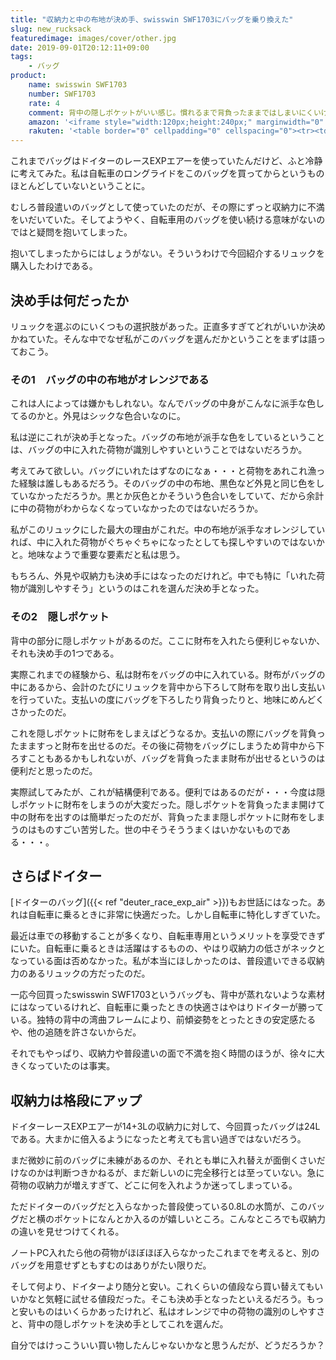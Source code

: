 ```yaml
---
title: "収納力と中の布地が決め手、swisswin SWF1703にバッグを乗り換えた"
slug: new_rucksack
featuredimage: images/cover/other.jpg
date: 2019-09-01T20:12:11+09:00
tags:
    - バッグ
product:
    name: swisswin SWF1703
    number: SWF1703
    rate: 4
    comment: 背中の隠しポケットがいい感じ。慣れるまで背負ったままではしまいにくいけれど。
    amazon: '<iframe style="width:120px;height:240px;" marginwidth="0" marginheight="0" scrolling="no" frameborder="0" src="//rcm-fe.amazon-adsystem.com/e/cm?lt1=_blank&bc1=000000&IS2=1&bg1=FFFFFF&fc1=000000&lc1=0000FF&t=illusionspace-22&language=ja_JP&o=9&p=8&l=as4&m=amazon&f=ifr&ref=as_ss_li_til&asins=B075D1DJPM&linkId=cf2db52a2bcf51c973dd39d54491f382"></iframe>'
    rakuten: '<table border="0" cellpadding="0" cellspacing="0"><tr><td><div style="border:1px solid #95a5a6;border-radius:.75rem;background-color:#FFFFFF;width:504px;margin:0px;padding:5px;text-align:center;overflow:hidden;"><table><tr><td style="width:240px"><a href="https://hb.afl.rakuten.co.jp/hgc/191a0bb7.6f2494f0.191a0bb8.1afa8296/?pc=https%3A%2F%2Fitem.rakuten.co.jp%2Ffashiontrend%2F2017-1703%2F&m=http%3A%2F%2Fm.rakuten.co.jp%2Ffashiontrend%2Fi%2F10000528%2F&link_type=picttext&ut=eyJwYWdlIjoiaXRlbSIsInR5cGUiOiJwaWN0dGV4dCIsInNpemUiOiIyNDB4MjQwIiwibmFtIjoxLCJuYW1wIjoicmlnaHQiLCJjb20iOjEsImNvbXAiOiJkb3duIiwicHJpY2UiOjEsImJvciI6MSwiY29sIjoxLCJiYnRuIjoxfQ%3D%3D" target="_blank" rel="nofollow noopener noreferrer" style="word-wrap:break-word;"  ><img src="https://hbb.afl.rakuten.co.jp/hgb/191a0bb7.6f2494f0.191a0bb8.1afa8296/?me_id=1307819&item_id=10000528&m=https%3A%2F%2Fthumbnail.image.rakuten.co.jp%2F%400_gold%2Ffashiontrend%2Fpimg%2Fsw-f%2Fsw-f1703%2Fa1.jpg%3F_ex%3D80x80&pc=https%3A%2F%2Fthumbnail.image.rakuten.co.jp%2F%400_gold%2Ffashiontrend%2Fpimg%2Fsw-f%2Fsw-f1703%2Fa1.jpg%3F_ex%3D240x240&s=240x240&t=picttext" border="0" style="margin:2px" alt="[商品価格に関しましては、リンクが作成された時点と現時点で情報が変更されている場合がございます。]" title="[商品価格に関しましては、リンクが作成された時点と現時点で情報が変更されている場合がございます。]"></a></td><td style="vertical-align:top;width:248px;"><p style="font-size:12px;line-height:1.4em;text-align:left;margin:0px;padding:2px 6px;word-wrap:break-word"><a href="https://hb.afl.rakuten.co.jp/hgc/191a0bb7.6f2494f0.191a0bb8.1afa8296/?pc=https%3A%2F%2Fitem.rakuten.co.jp%2Ffashiontrend%2F2017-1703%2F&m=http%3A%2F%2Fm.rakuten.co.jp%2Ffashiontrend%2Fi%2F10000528%2F&link_type=picttext&ut=eyJwYWdlIjoiaXRlbSIsInR5cGUiOiJwaWN0dGV4dCIsInNpemUiOiIyNDB4MjQwIiwibmFtIjoxLCJuYW1wIjoicmlnaHQiLCJjb20iOjEsImNvbXAiOiJkb3duIiwicHJpY2UiOjEsImJvciI6MSwiY29sIjoxLCJiYnRuIjoxfQ%3D%3D" target="_blank" rel="nofollow noopener noreferrer" style="word-wrap:break-word;"  >チェストベルト get リュック リュックサック 大容量 防水 レディース メンズリュック アウトドア バッグ 高校生 カジュアル 登山リュック 通学 旅行バッグ ノートPC収納 ビジネス 通勤用 おしゃれ 多機能 軽量 リュック ママリュック 24L　swisswin SWF1703</a><br><span >価格：5980円（税込、送料無料)</span> <span style="color:#BBB">(2019/9/1時点)</span></p><div style="margin:10px;"><a href="https://hb.afl.rakuten.co.jp/hgc/191a0bb7.6f2494f0.191a0bb8.1afa8296/?pc=https%3A%2F%2Fitem.rakuten.co.jp%2Ffashiontrend%2F2017-1703%2F&m=http%3A%2F%2Fm.rakuten.co.jp%2Ffashiontrend%2Fi%2F10000528%2F&link_type=picttext&ut=eyJwYWdlIjoiaXRlbSIsInR5cGUiOiJwaWN0dGV4dCIsInNpemUiOiIyNDB4MjQwIiwibmFtIjoxLCJuYW1wIjoicmlnaHQiLCJjb20iOjEsImNvbXAiOiJkb3duIiwicHJpY2UiOjEsImJvciI6MSwiY29sIjoxLCJiYnRuIjoxfQ%3D%3D" target="_blank" rel="nofollow noopener noreferrer" style="word-wrap:break-word;"  ><img src="https://static.affiliate.rakuten.co.jp/makelink/rl.svg" style="float:left;max-height:27px;width:auto;margin-top:0"></a><a href="https://hb.afl.rakuten.co.jp/hgc/191a0bb7.6f2494f0.191a0bb8.1afa8296/?pc=https%3A%2F%2Fitem.rakuten.co.jp%2Ffashiontrend%2F2017-1703%2F%3Fscid%3Daf_pc_bbtn&m=http%3A%2F%2Fm.rakuten.co.jp%2Ffashiontrend%2Fi%2F10000528%2F%3Fscid%3Daf_pc_bbtn&link_type=picttext&ut=eyJwYWdlIjoiaXRlbSIsInR5cGUiOiJwaWN0dGV4dCIsInNpemUiOiIyNDB4MjQwIiwibmFtIjoxLCJuYW1wIjoicmlnaHQiLCJjb20iOjEsImNvbXAiOiJkb3duIiwicHJpY2UiOjEsImJvciI6MSwiY29sIjoxLCJiYnRuIjoxfQ==" target="_blank" rel="nofollow noopener noreferrer" style="word-wrap:break-word;"  ><div style="float:right;width:41%;height:27px;background-color:#bf0000;color:#fff !important;font-size:12px;font-weight:500;line-height:27px;margin-left:1px;padding: 0 12px;border-radius:16px;cursor:pointer;text-align:center;">楽天で購入</div></a></div></td><tr></table></div><br><p style="color:#000000;font-size:12px;line-height:1.4em;margin:5px;word-wrap:break-word"></p></td></tr></table>'
---
```


これまでバッグはドイターのレースEXPエアーを使っていたんだけど、ふと冷静に考えてみた。私は自転車のロングライドをこのバッグを買ってからというものほとんどしていないということに。

むしろ普段遣いのバッグとして使っていたのだが、その際にずっと収納力に不満をいだいていた。そしてようやく、自転車用のバッグを使い続ける意味がないのではと疑問を抱いてしまった。

抱いてしまったからにはしょうがない。そういうわけで今回紹介するリュックを購入したわけである。

<!--more-->

## 決め手は何だったか

リュックを選ぶのにいくつもの選択肢があった。正直多すぎてどれがいいか決めかねていた。そんな中でなぜ私がこのバッグを選んだかということをまずは語っておこう。

### その1　バッグの中の布地がオレンジである

これは人によっては嫌かもしれない。なんでバッグの中身がこんなに派手な色してるのかと。外見はシックな色合いなのに。

私は逆にこれが決め手となった。バッグの布地が派手な色をしているということは、バッグの中に入れた荷物が識別しやすいということではないだろうか。

考えてみて欲しい。バッグにいれたはずなのになぁ・・・と荷物をあれこれ漁った経験は誰しもあるだろう。そのバッグの中の布地、黒色など外見と同じ色をしていなかっただろうか。黒とか灰色とかそういう色合いをしていて、だから余計に中の荷物がわからなくなっていなかったのではないだろうか。

私がこのリュックにした最大の理由がこれだ。中の布地が派手なオレンジしていれば、中に入れた荷物がぐちゃぐちゃになったとしても探しやすいのではないかと。地味なようで重要な要素だと私は思う。

もちろん、外見や収納力も決め手にはなったのだけれど。中でも特に「いれた荷物が識別しやすそう」というのはこれを選んだ決め手となった。

### その2　隠しポケット

背中の部分に隠しポケットがあるのだ。ここに財布を入れたら便利じゃないか、それも決め手の1つである。

実際これまでの経験から、私は財布をバッグの中に入れている。財布がバッグの中にあるから、会計のたびにリュックを背中から下ろして財布を取り出し支払いを行っていた。支払いの度にバッグを下ろしたり背負ったりと、地味にめんどくさかったのだ。

これを隠しポケットに財布をしまえばどうなるか。支払いの際にバッグを背負ったまますっと財布を出せるのだ。その後に荷物をバッグにしまうため背中から下ろすこともあるかもしれないが、バッグを背負ったまま財布が出せるというのは便利だと思ったのだ。

実際試してみたが、これが結構便利である。便利ではあるのだが・・・今度は隠しポケットに財布をしまうのが大変だった。隠しポケットを背負ったまま開けて中の財布を出すのは簡単だったのだが、背負ったまま隠しポケットに財布をしまうのはものすごい苦労した。世の中そうそううまくはいかないものである・・・。

## さらばドイター

[ドイターのバッグ]({{< ref "deuter_race_exp_air" >}})もお世話にはなった。あれは自転車に乗るときに非常に快適だった。しかし自転車に特化しすぎていた。

最近は車での移動することが多くなり、自転車専用というメリットを享受できずにいた。自転車に乗るときは活躍はするものの、やはり収納力の低さがネックとなっている面は否めなかった。私が本当にほしかったのは、普段遣いできる収納力のあるリュックの方だったのだ。

一応今回買ったswisswin SWF1703というバッグも、背中が蒸れないような素材にはなっているけれど、自転車に乗ったときの快適さはやはりドイターが勝っている。独特の背中の湾曲フレームにより、前傾姿勢をとったときの安定感たるや、他の追随を許さないからだ。

それでもやっぱり、収納力や普段遣いの面で不満を抱く時間のほうが、徐々に大きくなっていたのは事実。

## 収納力は格段にアップ

ドイターレースEXPエアーが14+3Lの収納力に対して、今回買ったバッグは24Lである。大まかに倍入るようになったと考えても言い過ぎではないだろう。

まだ微妙に前のバッグに未練があるのか、それとも単に入れ替えが面倒くさいだけなのかは判断つきかねるが、まだ新しいのに完全移行とは至っていない。急に荷物の収納力が増えすぎて、どこに何を入れようか迷ってしまっている。

ただドイターのバッグだと入らなかった普段使っている0.8Lの水筒が、このバッグだと横のポケットになんとか入るのが嬉しいところ。こんなところでも収納力の違いを見せつけてくれる。

ノートPC入れたら他の荷物がほぼほぼ入らなかったこれまでを考えると、別のバッグを用意せずともすむのはありがたい限りだ。

そして何より、ドイターより随分と安い。これくらいの値段なら買い替えてもいいかなと気軽に試せる値段だった。そこも決め手となったといえるだろう。もっと安いものはいくらかあったけれど、私はオレンジで中の荷物の識別のしやすさと、背中の隠しポケットを決め手としてこれを選んだ。

自分ではけっこういい買い物したんじゃないかなと思うんだが、どうだろうか？
